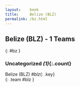 ```yaml
---
layout:    book
title:     Belize (BLZ)
permalink: /bz.html
---
```


## Belize (BLZ) - 1 Teams
{: #bz }





### Uncategorized _(1)_{:.count}

Belize  (BLZ) _#blz_{: .key} <br>
{: .team #blz }


 
